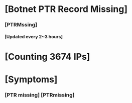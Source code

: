 # [Botnet PTR Record Missing]
### [PTRMssing]
#### [Updated every 2~3 hours]

# [Counting 3674 IPs]

# [Symptoms] 
###   [PTR missing] [PTRmissing]
